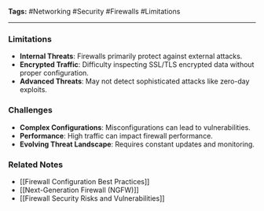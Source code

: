 **Tags:** #Networking #Security #Firewalls #Limitations

---

### **Limitations**

- **Internal Threats**: Firewalls primarily protect against external attacks.
- **Encrypted Traffic**: Difficulty inspecting SSL/TLS encrypted data without proper configuration.
- **Advanced Threats**: May not detect sophisticated attacks like zero-day exploits.

### **Challenges**

- **Complex Configurations**: Misconfigurations can lead to vulnerabilities.
- **Performance**: High traffic can impact firewall performance.
- **Evolving Threat Landscape**: Requires constant updates and monitoring.

### **Related Notes**

- [[Firewall Configuration Best Practices]]
- [[Next-Generation Firewall (NGFW)]]
- [[Firewall Security Risks and Vulnerabilities]]